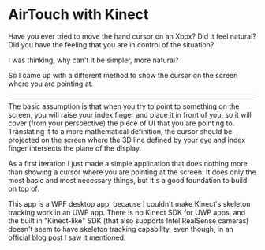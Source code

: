 ﻿# AirTouch with Kinect

Have you ever tried to move the hand cursor on an Xbox? Did it feel natural? Did you have the feeling that you are in control of the situation?

I was thinking, why can't it be simpler, more natural?

So I came up with a different method to show the cursor on the screen where you are pointing at.

---

The basic assumption is that when you try to point to something on the screen, you will raise your index finger and place it in front of you, so it will cover (from your perspective) the piece of UI that you are pointing to. Translating it to a more mathematical definition, the cursor should be projected on the screen where the 3D line defined by your eye and index finger intersects the plane of the display.

As a first iteration I just made a simple application that does nothing more than showing a cursor where you are pointing at the screen. It does only the most basic and most necessary things, but it's a good foundation to build on top of.

This app is a WPF desktop app, because I couldn't make Kinect's skeleton tracking work in an UWP app. There is no Kinect SDK for UWP apps, and the built in "Kinect-like" SDK (that also supports Intel RealSense cameras) doesn't seem to have skeleton tracking capability, even though, in an [official blog post](https://blogs.msdn.microsoft.com/kinectforwindows/2016/05/13/kinect-and-uwp-new-options-in-the-windows-10-anniversary-update/) I saw it mentioned.